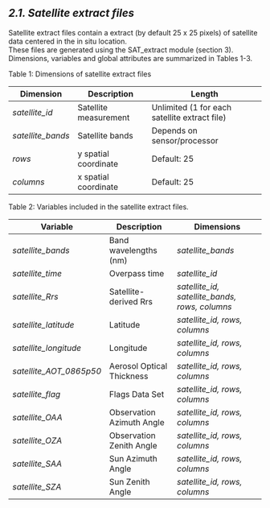 ## ***2.1. Satellite extract files***
Satellite extract files contain a extract (by default 25 x 25 pixels) of satellite data centered in the in situ location.  
These files are generated using the SAT_extract module (section 3). Dimensions, variables and global attributes are summarized in Tables 1-3.

Table 1: Dimensions of satellite extract files

**Dimension**|**Description**|**Length**
---|---|---
*satellite_id*|Satellite measurement|Unlimited (1 for each satellite extract file)
*satellite_bands*|Satellite bands|Depends on sensor/processor
*rows*|y spatial coordinate |Default: 25
*columns*|x spatial coordinate |Default: 25
 
Table 2: Variables included in the satellite extract files.

Variable|Description|Dimensions
---|---|---
*satellite_bands*|Band wavelengths (nm)|*satellite_bands*
*satellite_time*|Overpass time|*satellite_id*
*satellite_Rrs*|Satellite-derived Rrs|*satellite_id, satellite_bands, rows, columns*
*satellite_latitude*|Latitude|*satellite_id, rows, columns*
*satellite_longitude*|Longitude|*satellite_id, rows, columns*
*satellite_AOT_0865p50*|Aerosol Optical Thickness|*satellite_id, rows, columns*
*satellite_flag*|Flags Data Set|*satellite_id, rows, columns* 
*satellite_OAA*|Observation Azimuth Angle|*satellite_id, rows, columns*
*satellite_OZA*|Observation Zenith Angle|*satellite_id, rows, columns*
*satellite_SAA*|Sun Azimuth Angle|*satellite_id, rows, columns*
*satellite_SZA*|Sun Zenith Angle|*satellite_id, rows, columns*
